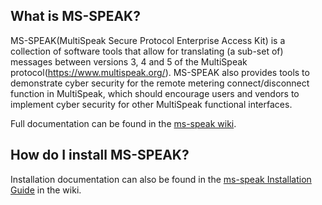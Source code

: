 ## What is MS-SPEAK?
MS-SPEAK(MultiSpeak Secure Protocol Enterprise Access Kit)  is a collection of software tools that allow for translating (a sub-set of) messages between versions 3, 4 and 5 of the MultiSpeak protocol(https://www.multispeak.org/). MS-SPEAK also provides tools to demonstrate cyber security for the remote metering connect/disconnect function in MultiSpeak, which should encourage users and vendors to implement cyber security for other MultiSpeak functional interfaces.

Full documentation can be found in the [ms-speak wiki](https://github.com/pnnl/ms-speak/wiki).

## How do I install MS-SPEAK?

Installation documentation can also be found in the [ms-speak Installation Guide](https://github.com/pnnl/ms-speak/wiki/ms-speak-Installation-Guide) in the wiki.